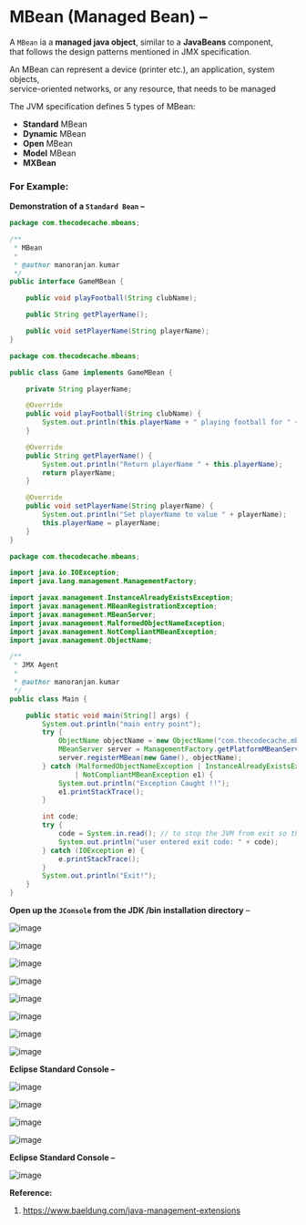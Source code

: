 # MBean (Managed Bean) –

A `MBean` ia a **managed java object**, similar to a **JavaBeans** component,  
that follows the design patterns mentioned in JMX specification.  

An MBean can represent a device (printer etc.), an application, system objects,  
service-oriented networks, or any resource, that needs to be managed  

The JVM specification defines 5 types of MBean:  

- **Standard** MBean
- **Dynamic** MBean
- **Open** MBean
- **Model** MBean
- **MXBean**

### For Example: 

**Demonstration of a `Standard Bean` –**  

```java
package com.thecodecache.mbeans;

/**
 * MBean
 * 
 * @author manoranjan.kumar
 */
public interface GameMBean {

	public void playFootball(String clubName);

	public String getPlayerName();

	public void setPlayerName(String playerName);
}
```

```java
package com.thecodecache.mbeans;

public class Game implements GameMBean {

	private String playerName;

	@Override
	public void playFootball(String clubName) {
		System.out.println(this.playerName + " playing football for " + clubName);
	}

	@Override
	public String getPlayerName() {
		System.out.println("Return playerName " + this.playerName);
		return playerName;
	}

	@Override
	public void setPlayerName(String playerName) {
		System.out.println("Set playerName to value " + playerName);
		this.playerName = playerName;
	}
}
```

```java
package com.thecodecache.mbeans;

import java.io.IOException;
import java.lang.management.ManagementFactory;

import javax.management.InstanceAlreadyExistsException;
import javax.management.MBeanRegistrationException;
import javax.management.MBeanServer;
import javax.management.MalformedObjectNameException;
import javax.management.NotCompliantMBeanException;
import javax.management.ObjectName;

/**
 * JMX Agent
 * 
 * @author manoranjan.kumar
 */
public class Main {

	public static void main(String[] args) {
		System.out.println("main entry point");
		try {
			ObjectName objectName = new ObjectName("com.thecodecache.mbeans:type=basic,name=game");
			MBeanServer server = ManagementFactory.getPlatformMBeanServer();
			server.registerMBean(new Game(), objectName);
		} catch (MalformedObjectNameException | InstanceAlreadyExistsException | MBeanRegistrationException
				| NotCompliantMBeanException e1) {
			System.out.println("Exception Caught !!");
			e1.printStackTrace();
		}

		int code;
		try {
			code = System.in.read(); // to stop the JVM from exit so that we could troubleshoot
			System.out.println("user entered exit code: " + code);
		} catch (IOException e) {
			e.printStackTrace();
		}
		System.out.println("Exit!");
	}
}
```



**Open up the `JConsole` from the JDK /bin installation directory** –  

![image](https://user-images.githubusercontent.com/26399543/153718330-8af4d7e0-7e4a-47e1-8cea-8dff49792679.png)  

![image](https://user-images.githubusercontent.com/26399543/153718354-0ee0ec54-1851-4c0f-b978-a317c2e49998.png)  

![image](https://user-images.githubusercontent.com/26399543/153718415-d2edef93-4c0b-4af3-b4e0-86dac121fd3a.png)  

![image](https://user-images.githubusercontent.com/26399543/153718431-2e87bb0f-96a9-4e8a-886f-06d9a1e09a7c.png)  

![image](https://user-images.githubusercontent.com/26399543/153718457-e4cd73ae-c2bb-4b31-897f-b3f499f71fe2.png)  

![image](https://user-images.githubusercontent.com/26399543/153718481-eff24f09-8101-4fd9-ac83-a7a2237fa934.png)  

![image](https://user-images.githubusercontent.com/26399543/153718493-631c5313-563e-45b9-9851-281095c82440.png)  

![image](https://user-images.githubusercontent.com/26399543/153718551-dbc76b6c-330c-4c61-ae77-d3c1d248712a.png)  

**Eclipse Standard Console –**  

![image](https://user-images.githubusercontent.com/26399543/153718560-aa839031-3704-4475-8902-188dc7ffabee.png)  

![image](https://user-images.githubusercontent.com/26399543/153718570-9d1dfe8f-8404-41d8-866b-a1ba52a62c14.png)  

![image](https://user-images.githubusercontent.com/26399543/153718601-3d169901-7ad5-4aa4-aa88-ca0935c53072.png)  

![image](https://user-images.githubusercontent.com/26399543/153718630-e952194e-114c-4712-946e-467f17f56245.png)  

**Eclipse Standard Console –**  

![image](https://user-images.githubusercontent.com/26399543/153718656-08697bf8-0d6b-491d-a85a-d36ba41a95c3.png)  


**Reference:**  
1. https://www.baeldung.com/java-management-extensions

